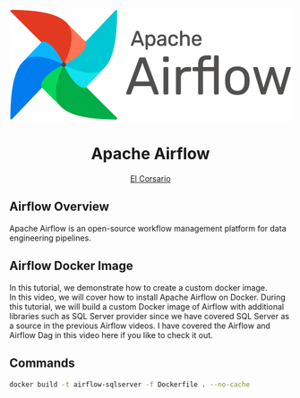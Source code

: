 <p align="center"><img src="../img/AirflowLogo.png" alt="CloudFormation"  height="200" /></p>

<h1 align="center"> Apache Airflow </h1>
<p align="center">
  <a href="https://www.sentu.studio/videos/404/watch?v=t4h4vsULwFE&t">El Corsario</a>
</p>

## Airflow Overview

Apache Airflow is an open-source workflow management platform for data engineering pipelines.

## Airflow Docker Image 
In this tutorial, we demonstrate how to create a custom docker image.  
In this video, we will cover how to install Apache Airflow on Docker. During this tutorial, we will build a custom Docker image of Airflow with
additional libraries such as SQL Server provider since we have covered SQL Server as a source in the previous Airflow videos. 
I have covered the Airflow and Airflow Dag in this video here if you like to check it out. 

## Commands

```bash
docker build -t airflow-sqlserver -f Dockerfile . --no-cache
```
